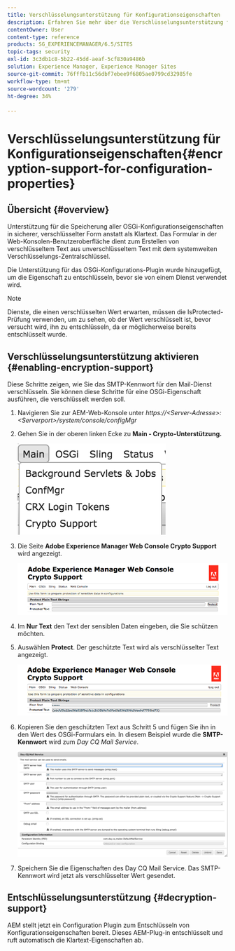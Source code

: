 ```yaml
---
title: Verschlüsselungsunterstützung für Konfigurationseigenschaften
description: Erfahren Sie mehr über die Verschlüsselungsunterstützung für Konfigurationseigenschaften, die in AEM bereitgestellt werden.
contentOwner: User
content-type: reference
products: SG_EXPERIENCEMANAGER/6.5/SITES
topic-tags: security
exl-id: 3c3db1c8-5b22-45dd-aeaf-5cf830a9486b
solution: Experience Manager, Experience Manager Sites
source-git-commit: 76fffb11c56dbf7ebee9f6805ae0799cd32985fe
workflow-type: tm+mt
source-wordcount: '279'
ht-degree: 34%

---
```


# Verschlüsselungsunterstützung für Konfigurationseigenschaften{#encryption-support-for-configuration-properties}

## Übersicht {#overview}

Unterstützung für die Speicherung aller OSGi-Konfigurationseigenschaften in sicherer, verschlüsselter Form anstatt als Klartext. Das Formular in der Web-Konsolen-Benutzeroberfläche dient zum Erstellen von verschlüsseltem Text aus unverschlüsseltem Text mit dem systemweiten Verschlüsselungs-Zentralschlüssel.

Die Unterstützung für das OSGi-Konfigurations-Plugin wurde hinzugefügt, um die Eigenschaft zu entschlüsseln, bevor sie von einem Dienst verwendet wird.

>[!NOTE]
>
>Dienste, die einen verschlüsselten Wert erwarten, müssen die IsProtected-Prüfung verwenden, um zu sehen, ob der Wert verschlüsselt ist, bevor versucht wird, ihn zu entschlüsseln, da er möglicherweise bereits entschlüsselt wurde.

## Verschlüsselungsunterstützung aktivieren {#enabling-encryption-support}

Diese Schritte zeigen, wie Sie das SMTP-Kennwort für den Mail-Dienst verschlüsseln. Sie können diese Schritte für eine OSGi-Eigenschaft ausführen, die verschlüsselt werden soll.

1. Navigieren Sie zur AEM-Web-Konsole unter *https://&lt;Server-Adresse>:&lt;Serverport>/system/console/configMgr*
1. Gehen Sie in der oberen linken Ecke zu **Main - Crypto-Unterstützung.**

   ![chlimage_1-325](assets/chlimage_1-325.png)

1. Die Seite **Adobe Experience Manager Web Console Crypto Support** wird angezeigt.

   ![screen_shot_2018-08-01at113417am](assets/screen_shot_2018-08-01at113417am.png)

1. Im **Nur Text** den Text der sensiblen Daten eingeben, die Sie schützen möchten.
1. Auswählen **Protect**. Der geschützte Text wird als verschlüsselter Text angezeigt.

   ![screen_shot_2018-08-01at113844am](assets/screen_shot_2018-08-01at113844am.png)

1. Kopieren Sie den geschützten Text aus Schritt 5 und fügen Sie ihn in den Wert des OSGi-Formulars ein. In diesem Beispiel wurde die **SMTP-Kennwort** wird zum *Day CQ Mail Service*.

   ![screen_shot_2016-12-18at105809pm](assets/screen_shot_2016-12-18at105809pm.png)

1. Speichern Sie die Eigenschaften des Day CQ Mail Service. Das SMTP-Kennwort wird jetzt als verschlüsselter Wert gesendet.

## Entschlüsselungsunterstützung {#decryption-support}

AEM stellt jetzt ein Configuration Plugin zum Entschlüsseln von Konfigurationseigenschaften bereit. Dieses AEM-Plug-in entschlüsselt und ruft automatisch die Klartext-Eigenschaften ab.
